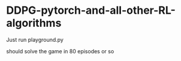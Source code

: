 # DDPG-pytorch-and-all-other-RL-algorithms

Just run playground.py

should solve the game in 80 episodes or so
